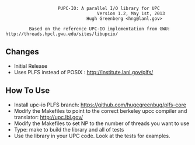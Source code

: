 						PUPC-IO: A parallel I/O library for UPC
            						   Version 1.2, May 1st, 2013
					               Hugh Greenberg <hng@lanl.gov>

		     Based on the reference UPC-IO implementation from GWU: http://threads.hpcl.gwu.edu/sites/libupcio/

Changes
---------------
* Initial Release
* Uses PLFS instead of POSIX : http://institute.lanl.gov/plfs/


How To Use
-----------------
* Install upc-io PLFS branch: https://github.com/hugegreenbug/plfs-core
* Modify the Makefiles to point to the correct berkeley upcc compiler and translator: http://upc.lbl.gov/
* Modify the Makefiles to set NP to the number of threads you want to use
* Type: make  to build the library and all of tests
* Use the library in your UPC code.  Look at the tests for examples.

